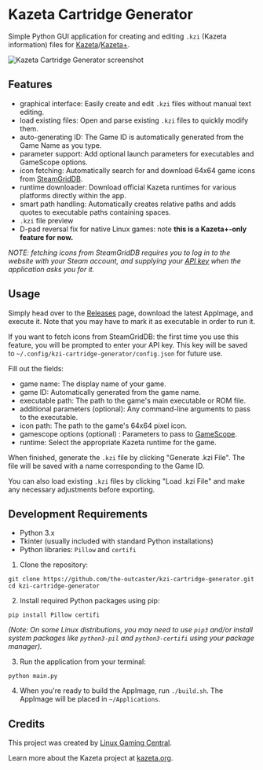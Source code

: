# Kazeta Cartridge Generator
Simple Python GUI application for creating and editing `.kzi` (Kazeta information) files for [Kazeta](https://kazeta.org)/[Kazeta+](https://github.com/the-outcaster/kazeta-plus).

![Kazeta Cartridge Generator screenshot](https://i.imgur.com/mNnOkjf.png)

## Features

- graphical interface: Easily create and edit `.kzi` files without manual text editing.
- load existing files: Open and parse existing `.kzi` files to quickly modify them.
- auto-generating ID: The Game ID is automatically generated from the Game Name as you type.
- parameter support: Add optional launch parameters for executables and GameScope options.
- icon fetching: Automatically search for and download 64x64 game icons from [SteamGridDB](https://www.steamgriddb.com/).
- runtime downloader: Download official Kazeta runtimes for various platforms directly within the app.
- smart path handling: Automatically creates relative paths and adds quotes to executable paths containing spaces.
- `.kzi` file preview
- D-pad reversal fix for native Linux games: note **this is a Kazeta+-only feature for now.**

*NOTE: fetching icons from SteamGridDB requires you to log in to the website with your Steam account, and supplying your [API key](https://www.steamgriddb.com/profile/preferences/api) when the application asks you for it.*

## Usage
Simply head over to the [Releases](https://github.com/the-outcaster/kzi-cartridge-generator/releases) page, download the latest AppImage, and execute it. Note that you may have to mark it as executable in order to run it.

If you want to fetch icons from SteamGridDB: the first time you use this feature, you will be prompted to enter your API key. This key will be saved to `~/.config/kzi-cartridge-generator/config.json` for future use.

Fill out the fields:
- game name: The display name of your game.
- game ID: Automatically generated from the game name.
- executable path: The path to the game's main executable or ROM file.
- additional parameters (optional): Any command-line arguments to pass to the executable.
- icon path: The path to the game's 64x64 pixel icon.
- gamescope options (optional) : Parameters to pass to [GameScope](https://github.com/kazetaos/kazeta/wiki/Gamescope-Options).
- runtime: Select the appropriate Kazeta runtime for the game.

When finished, generate the `.kzi` file by clicking "Generate .kzi File". The file will be saved with a name corresponding to the Game ID.

You can also load existing `.kzi` files by clicking "Load .kzi File" and make any necessary adjustments before exporting.

## Development Requirements
- Python 3.x
- Tkinter (usually included with standard Python installations)
- Python libraries: `Pillow` and `certifi`

1. Clone the repository:

```
git clone https://github.com/the-outcaster/kzi-cartridge-generator.git
cd kzi-cartridge-generator
```

2. Install required Python packages using pip:

`pip install Pillow certifi`

*(Note: On some Linux distributions, you may need to use `pip3` and/or install system packages like `python3-pil` and `python3-certifi` using your package manager).*

3. Run the application from your terminal:

`python main.py`

4. When you're ready to build the AppImage, run `./build.sh`. The AppImage will be placed in `~/Applications`.

## Credits
This project was created by [Linux Gaming Central](https://linuxgamingcentral.org).

Learn more about the Kazeta project at [kazeta.org](https://kazeta.org).
